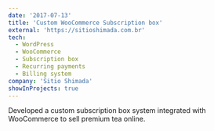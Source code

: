 ```yaml
---
date: '2017-07-13'
title: 'Custom WooCommerce Subscription box'
external: 'https://sitioshimada.com.br'
tech:
  - WordPress
  - WooCommerce
  - Subscription box
  - Recurring payments
  - Billing system
company: 'Sitio Shimada'
showInProjects: true
---
```


Developed a custom subscription box system integrated with WooCommerce to sell premium tea online.
